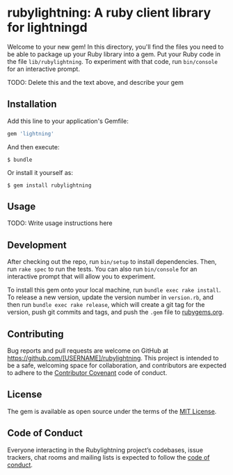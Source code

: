 # rubylightning: A ruby client library for lightningd

Welcome to your new gem! In this directory, you'll find the files you need to be able to package up your Ruby library into a gem. Put your Ruby code in the file `lib/rubylightning`. To experiment with that code, run `bin/console` for an interactive prompt.

TODO: Delete this and the text above, and describe your gem

## Installation

Add this line to your application's Gemfile:

```ruby
gem 'lightning'
```

And then execute:

    $ bundle

Or install it yourself as:

    $ gem install rubylightning

## Usage

TODO: Write usage instructions here

## Development

After checking out the repo, run `bin/setup` to install dependencies. Then, run `rake spec` to run the tests. You can also run `bin/console` for an interactive prompt that will allow you to experiment.

To install this gem onto your local machine, run `bundle exec rake install`. To release a new version, update the version number in `version.rb`, and then run `bundle exec rake release`, which will create a git tag for the version, push git commits and tags, and push the `.gem` file to [rubygems.org](https://rubygems.org).

## Contributing

Bug reports and pull requests are welcome on GitHub at https://github.com/[USERNAME]/rubylightning. This project is intended to be a safe, welcoming space for collaboration, and contributors are expected to adhere to the [Contributor Covenant](http://contributor-covenant.org) code of conduct.

## License

The gem is available as open source under the terms of the [MIT License](https://opensource.org/licenses/MIT).

## Code of Conduct

Everyone interacting in the Rubylightning project’s codebases, issue trackers, chat rooms and mailing lists is expected to follow the [code of conduct](https://github.com/[USERNAME]/rubylightning/blob/master/CODE_OF_CONDUCT.md).
